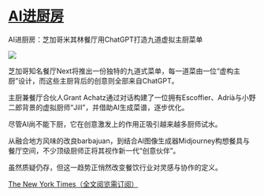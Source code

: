 # [AI进厨房](https://github.com/jaaleng/jaaleng.github.io/issues/224)

AI进厨房：芝加哥米其林餐厅用ChatGPT打造九道虚拟主厨菜单

![](https://pic.imgdd.cc/item/6841649d3c3a6234d3434564.jpg)

<!--more-->

芝加哥知名餐厅Next将推出一份独特的九道式菜单，每一道菜由一位“虚构主厨”设计，而这些主厨背后的创意则全部来自ChatGPT。

主厨兼餐厅合伙人Grant Achatz通过对话构建了一位拥有Escoffier、Adrià与小野二郎背景的虚拟厨师“Jill”，并借助AI生成菜谱，逐步优化。

尽管AI尚不能下厨，它在创意激发上的作用正吸引越来越多厨师试水。

从融合地方风味的改良barbajuan，到结合AI图像生成器Midjourney构想餐具与餐厅空间，不少顶级厨师正将其视作新一代“创意伙伴”。

虽然质疑仍存，但这一趋势正悄然改变餐饮行业对灵感与协作的定义。

[The New York Times（全文阅览需订阅）](https://www.nytimes.com/2025/06/02/dining/ai-chefs-restaurants.html)

